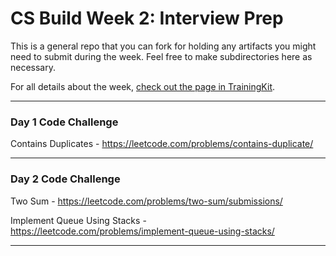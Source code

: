 # CS Build Week 2: Interview Prep

This is a general repo that you can fork for holding any artifacts you
might need to submit during the week. Feel free to make subdirectories
here as necessary.

For all details about the week, [check out the page in
TrainingKit](https://learn.lambdaschool.com/cs/sprint/reco0t22NdXmr8VyL).

---

### Day 1 Code Challenge 
Contains Duplicates - 
https://leetcode.com/problems/contains-duplicate/

---

### Day 2 Code Challenge
Two Sum - 
https://leetcode.com/problems/two-sum/submissions/

Implement Queue Using Stacks - 
https://leetcode.com/problems/implement-queue-using-stacks/

---